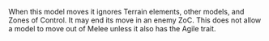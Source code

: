 When this model moves it ignores Terrain elements, other models, and Zones of Control.
It may end its move in an enemy ZoC.
This does not allow a model to move out of Melee unless it also has the Agile trait.
